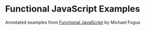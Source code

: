 # Functional JavaScript Examples

Annotated examples from [Functional JavaScript](http://functionaljavascript.com/) by Michael Fogus
